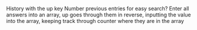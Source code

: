 History with the up key
    Number previous entries for easy search?
    Enter all answers into an array, up goes through them in reverse, inputting the value into the array, keeping track through counter where they are in the array
